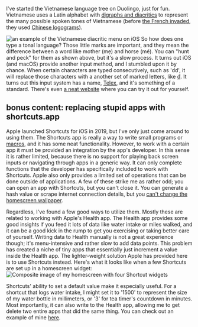 I've started the Vietnamese language tree on Duolingo, just for fun. Vietnamese uses a Latin alphabet with [digraphs and diacritics](https://vietnamesetypography.com/alphabet/) to represent the many possible spoken tones of Vietnamese (before [the French invaded](https://en.wikipedia.org/wiki/French_Indochina), they used [Chinese logograms](https://en.wikipedia.org/wiki/Ch%E1%BB%AF_N%C3%B4m)).

![an example of the Vietnamese diacritic menu on iOS](vn_keyboard.jpg)
So how does one type a tonal language? Those little marks are important, and they mean the difference between a word like mother (mẹ) and horse (mé). You can "hunt and peck" for them as shown above, but it's a slow process. It turns out iOS (and macOS) provide another input method, and I stumbled upon it by chance. When certain characters are typed consecutively, such as 'dd', it will replace those characters with a another set of marked letters, like [đ](https://vietnamesetypography.com/modified-letters/#dcrossbar). It turns out this input system has a name, [Telex](https://en.wikipedia.org/wiki/Telex_%28input_method%29), and it's something of a standard. There's even [a neat website](https://vntyping.com/) where you can try it out for yourself.

## bonus content: replacing stupid apps with shortcuts.app
Apple launched Shortcuts for iOS in 2019, but I've only just come around to using them. The Shortcuts app is really a way to write small programs or [macros](https://en.wikipedia.org/wiki/Macro_%28computer_science%29), and it has some neat functionality. However, to work with a certain app it must be provided an integration by the app's developer. In this sense it is rather limited, because there is no support for playing back screen inputs or  navigating through apps in a generic way. It can only complete functions that the developer has specifically included to work with Shortcuts. Apple also only provides a limited set of operations that can be done outside of applications. A few of these strike me as rather odd; you can open an app with Shortcuts, but you can't close it. You can generate a hash value or scrape internet connection details, but you [can't change the homescreen wallpaper](https://discussions.apple.com/thread/250657629).

Regardless, I've found a few good ways to utilize them. Mostly these are related to working with Apple's Health app. The Health app provides some good insights if you feed it lots of data like water intake or miles walked, and it can be a good kick in the rump to get you exercising or taking better care of yourself. Writing data to Health manually is not a great experience though; it's menu-intensive and rather slow to add data points. This problem has created a niche of tiny apps that essentially just increment a value inside the Health app. The lighter-weight solution Apple has provided here is to use Shortcuts instead. Here's what it looks like when a few Shortcuts are set up in a homescreen widget:
![Composite image of my homescreen with four Shortcut widgets](shortcuts.jpg)

Shortcuts' ability to set a default value make it especially useful. For a shortcut that logs water intake, I might set it to '1500' to represent the size of my water bottle in millimeters, or '3' for tea timer's countdown in minutes. Most importantly, it can also write to the Health app, allowing me to get delete two entire apps that did the same thing. You can check out an example of mine [here](https://www.icloud.com/shortcuts/c8f1b658904943ceba2d42f07e87f842).